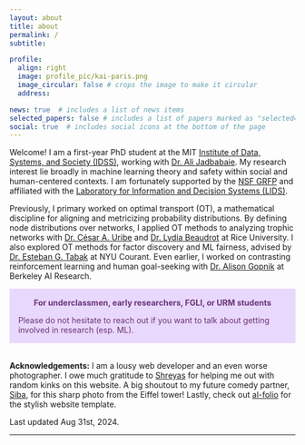 ```yaml
---
layout: about
title: about
permalink: /
subtitle: 

profile:
  align: right
  image: profile_pic/kai-paris.png
  image_circular: false # crops the image to make it circular
  address:

news: true  # includes a list of news items
selected_papers: false # includes a list of papers marked as "selected={true}"
social: true  # includes social icons at the bottom of the page
---
```


Welcome! I am a first-year PhD student at the MIT [Institute of Data, Systems, and Society (IDSS)](https://idss.mit.edu/), working with [Dr. Ali Jadbabaie](https://jadbabaie.mit.edu/). My research interest lie broadly in machine learning theory and safety within social and human-centered contexts. I am fortunately supported by the [NSF GRFP](https://www.nsfgrfp.org/) and affiliated with the [Laboratory for Information and Decision Systems (LIDS)](https://lids.mit.edu/). 

Previously, I primary worked on optimal transport (OT), a mathematical discipline for aligning and metricizing probability distributions. By defining node distributions over networks, I applied OT methods to analyzing trophic networks with [Dr. C&eacute;sar A. Uribe](https://cauribe.rice.edu/) and [Dr. Lydia Beaudrot](https://lydiabeaudrot.weebly.com/) at Rice University. I also explored OT methods for factor discovery and ML fairness, advised by [Dr. Esteban G. Tabak](https://cims.nyu.edu/~tabak/) at NYU Courant. Even earlier, I worked on contrasting reinforcement learning and human goal-seeking with [Dr. Alison Gopnik](http://www.gopniklab.berkeley.edu/alison) at Berkeley AI Research. 


<div class="warning" style='padding:0.1em'>
<span>
<p style='margin-top:1em; text-align:center'>
<b>For underclassmen, early researchers, FGLI, or URM students</b></p>
<p style='margin-left:1em;'>
Please do not hesitate to reach out if you want to talk about getting involved in research (esp. ML). 
</p>
<p style='margin-bottom:1em; margin-right:1em; text-align:right; font-family:Georgia'>
</p></span>
</div>
<br />

**Acknowledgements:** I am a lousy web developer and an even worse photographer. I owe much gratitude to [Shreyas](https://shreyasminocha.me/) for helping me out with random kinks on this website. A big shoutout to my future comedy partner, [Siba](https://sibasmarak.github.io/), for this sharp photo from the Eiffel tower! Lastly, check out [al-folio](https://github.com/alshedivat/al-folio) for the stylish website template. 

Last updated Aug 31st, 2024.


---

<style>
  .warning {
    background-color: #E9D8FD;
    color: #69337A;
  }

  [data-theme="dark"] .warning {
    background-color: #69337A;
    color: #E9D8FD;
  }
</style>
